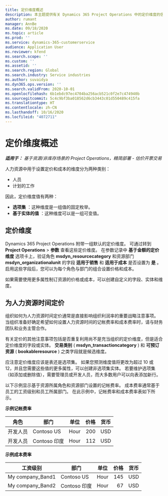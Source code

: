 ```yaml
---
title: 定价维度概述
description: 本主题提供有关 Dynamics 365 Project Operations 中的定价维度的信息。
author: rumant
manager: AnnBe
ms.date: 09/18/2020
ms.topic: article
ms.prod: ''
ms.service: dynamics-365-customerservice
audience: Application User
ms.reviewer: kfend
ms.search.scope: ''
ms.custom: ''
ms.assetid: ''
ms.search.region: Global
ms.search.industry: Service industries
ms.author: suvaidya
ms.dyn365.ops.version: ''
ms.search.validFrom: 2020-10-01
ms.openlocfilehash: 6b1ebdc97ec4704ba256acb521c0f2e7c474940b
ms.sourcegitcommit: 5c4c9bf3ba018562d6cb3443c01d550489c415fa
ms.translationtype: HT
ms.contentlocale: zh-CN
ms.lasthandoff: 10/16/2020
ms.locfileid: "4072711"
---
```

# <a name="pricing-dimensions-overview"></a>定价维度概述

_**适用于：** 基于资源/非库存场景的 Project Operations，精简部署 - 估价开票交易_

人力资源中用于设置定价和成本的维度分为两种类别：

- 人员
- 计划的工作

因此，定价维度值有两种：

- **选项集** ：这种维度是一组值的固定枚举。
- **基于实体的值** ：这种维度可以是一组可变值。

## <a name="pricing-dimensions"></a>定价维度

Dynamics 365 Project Operations 附带一组默认的定价维度。 可通过转到 **Project Operations** > **参数** 查看这些定价维度。 在参数记录中 **基于金额的定价维度** 选项卡上，验证角色 **msdyn_resourcecategory** 和资源部门 **msdyn_organizationalunit** 的字段 **适用于销售** 和 **适用于成本** 是否设置为 **是** 。 启用这些字段后，您可以为每个角色与部门的组合设置价格和成本。

如果需要使用更多属性制订资源的价格或成本，可以创建自定义的字段、实体和维度。

## <a name="pricing-human-resource-time"></a>为人力资源时间定价
组织如何为人力资源时间定价通常是直接影响组织利润率的重要战略注意事项。 当组织准备好确定希望如何设置人力资源时间的记帐费率和成本费率时，请与财务团队和业务主管合作。

有关定价的其他注意事项包括是否重复利用尚不是充当组织的定价维度，但是适合定价维度的字段或实体。 **交易类别** ( **msdyn_transactioncategory** ) 和 **可预订资源** ( **bookableresource** ) 之类字段就是候选维度。 

应注意定价维度应该是表还是选项集。 如果您预测维度值将更改为超过 10 或 12，并且您需要这些值的更多属性，可以创建非选项集实体。 若要维护选项集（如添加或删除值），需要管理员或开发人员，而大多数用户可以向表添加新行。

以下示例显示基于资源所属角色和资源部门设置的记帐费率。 成本费率通常基于员工的工资级别和员工所属部门。 在此示例中，记帐费率和成本费率表如下所示。

**示例记帐费率**

| 角色        | 部门    |单位      |价格      |货币  |
| ------------|-------------|----------|----------:|----------|
| 开发人员   | Contoso US  |Hour | 200|USD     |
| 开发人员   | Contoso 印度 |Hour|   112|USD     |


**示例成本费率**

| 工资级别     | 部门    |单位      |价格      |货币  |
| ----------------|-------------|----------|----------:|----------|
| My company_Band1 | Contoso US  |Hour | 145|USD     |
| My company_Band2 | Contoso 印度 |Hour|   67|USD     |
